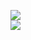[![](https://img.shields.io/badge/Made%20With-Github%20Spray-lightgrey.svg?style=for-the-badge&logo=github)](https://github.com/Annihil/github-spray#21791)  
[![](https://i.imgur.com/2DrTn0Z.gif)](https://github.com/Annihil/github-spray)